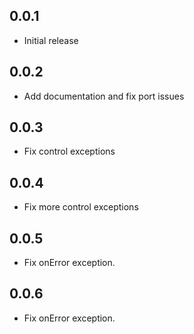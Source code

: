 ## 0.0.1

- Initial release

## 0.0.2

- Add documentation and fix port issues

## 0.0.3

- Fix control exceptions

## 0.0.4

- Fix more control exceptions

## 0.0.5

- Fix onError exception.

## 0.0.6

- Fix onError exception.
